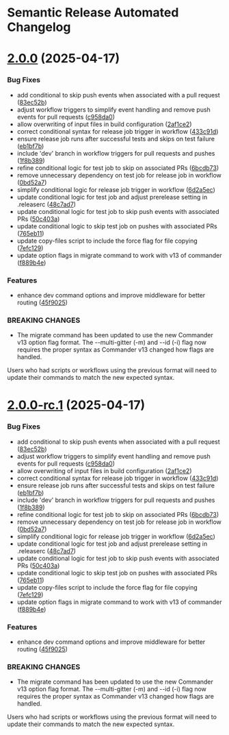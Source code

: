 # Semantic Release Automated Changelog

# [2.0.0](https://github.com/AlaskaAirlines/auro-cli/compare/v1.2.0...v2.0.0) (2025-04-17)


### Bug Fixes

* add conditional to skip push events when associated with a pull request ([83ec52b](https://github.com/AlaskaAirlines/auro-cli/commit/83ec52ba751115d0b512685808f646a3f0df7e7d))
* adjust workflow triggers to simplify event handling and remove push events for pull requests ([c958da0](https://github.com/AlaskaAirlines/auro-cli/commit/c958da06977bf5843200fd35b31787f12d9f2b41))
* allow overwriting of input files in build configuration ([2af1ce2](https://github.com/AlaskaAirlines/auro-cli/commit/2af1ce21a3a8ee9dc369b9f00ea6a39d44f59832))
* correct conditional syntax for release job trigger in workflow ([433c91d](https://github.com/AlaskaAirlines/auro-cli/commit/433c91d873a7ee4e929f6323fbe99b7fee1a7fc7))
* ensure release job runs after successful tests and skips on test failure ([eb1bf7b](https://github.com/AlaskaAirlines/auro-cli/commit/eb1bf7b1cd473a1d44bb8388308dc1f5841cd568))
* include 'dev' branch in workflow triggers for pull requests and pushes ([1f8b389](https://github.com/AlaskaAirlines/auro-cli/commit/1f8b38929c3d0fd6b1196d10b10f851063384a6d))
* refine conditional logic for test job to skip on associated PRs ([6bcdb73](https://github.com/AlaskaAirlines/auro-cli/commit/6bcdb73132793ca052df431f3c62acc0b07cbb84))
* remove unnecessary dependency on test job for release job in workflow ([0bd52a7](https://github.com/AlaskaAirlines/auro-cli/commit/0bd52a7236a8f4ef078b9459be139b0c5ab1ac4a))
* simplify conditional logic for release job trigger in workflow ([6d2a5ec](https://github.com/AlaskaAirlines/auro-cli/commit/6d2a5ec8a6ec80d8213028a99f609d465ac1f3e5))
* update conditional logic for test job and adjust prerelease setting in .releaserc ([48c7ad7](https://github.com/AlaskaAirlines/auro-cli/commit/48c7ad75db7f78a4a4d849b61edf06e95d51e8cc))
* update conditional logic for test job to skip push events with associated PRs ([50c403a](https://github.com/AlaskaAirlines/auro-cli/commit/50c403a47c26faa86e156105d74e215f8ee179d2))
* update conditional logic to skip test job on pushes with associated PRs ([765eb11](https://github.com/AlaskaAirlines/auro-cli/commit/765eb1100700f3546214f98b8c486196a770e3d7))
* update copy-files script to include the force flag for file copying ([7efc129](https://github.com/AlaskaAirlines/auro-cli/commit/7efc129779114a3fe7641810cf7b67f2ca427097))
* update option flags in migrate command to work with v13 of commander ([f889b4e](https://github.com/AlaskaAirlines/auro-cli/commit/f889b4e1a8fb4fa40e30ec70bc4362860ac8c000))


### Features

* enhance dev command options and improve middleware for better routing ([45f9025](https://github.com/AlaskaAirlines/auro-cli/commit/45f902514d199e23b0023c7d18b3ecaf4f268046))


### BREAKING CHANGES

* The migrate command has been updated to use the new Commander v13 option flag format. The --multi-gitter (-m) and --id (-i) flag now requires the proper syntax as Commander v13 changed how flags are handled.

Users who had scripts or workflows using the previous format will need to update their commands to match the new expected syntax.

# [2.0.0-rc.1](https://github.com/AlaskaAirlines/auro-cli/compare/v1.2.0...v2.0.0-rc.1) (2025-04-17)


### Bug Fixes

* add conditional to skip push events when associated with a pull request ([83ec52b](https://github.com/AlaskaAirlines/auro-cli/commit/83ec52ba751115d0b512685808f646a3f0df7e7d))
* adjust workflow triggers to simplify event handling and remove push events for pull requests ([c958da0](https://github.com/AlaskaAirlines/auro-cli/commit/c958da06977bf5843200fd35b31787f12d9f2b41))
* allow overwriting of input files in build configuration ([2af1ce2](https://github.com/AlaskaAirlines/auro-cli/commit/2af1ce21a3a8ee9dc369b9f00ea6a39d44f59832))
* correct conditional syntax for release job trigger in workflow ([433c91d](https://github.com/AlaskaAirlines/auro-cli/commit/433c91d873a7ee4e929f6323fbe99b7fee1a7fc7))
* ensure release job runs after successful tests and skips on test failure ([eb1bf7b](https://github.com/AlaskaAirlines/auro-cli/commit/eb1bf7b1cd473a1d44bb8388308dc1f5841cd568))
* include 'dev' branch in workflow triggers for pull requests and pushes ([1f8b389](https://github.com/AlaskaAirlines/auro-cli/commit/1f8b38929c3d0fd6b1196d10b10f851063384a6d))
* refine conditional logic for test job to skip on associated PRs ([6bcdb73](https://github.com/AlaskaAirlines/auro-cli/commit/6bcdb73132793ca052df431f3c62acc0b07cbb84))
* remove unnecessary dependency on test job for release job in workflow ([0bd52a7](https://github.com/AlaskaAirlines/auro-cli/commit/0bd52a7236a8f4ef078b9459be139b0c5ab1ac4a))
* simplify conditional logic for release job trigger in workflow ([6d2a5ec](https://github.com/AlaskaAirlines/auro-cli/commit/6d2a5ec8a6ec80d8213028a99f609d465ac1f3e5))
* update conditional logic for test job and adjust prerelease setting in .releaserc ([48c7ad7](https://github.com/AlaskaAirlines/auro-cli/commit/48c7ad75db7f78a4a4d849b61edf06e95d51e8cc))
* update conditional logic for test job to skip push events with associated PRs ([50c403a](https://github.com/AlaskaAirlines/auro-cli/commit/50c403a47c26faa86e156105d74e215f8ee179d2))
* update conditional logic to skip test job on pushes with associated PRs ([765eb11](https://github.com/AlaskaAirlines/auro-cli/commit/765eb1100700f3546214f98b8c486196a770e3d7))
* update copy-files script to include the force flag for file copying ([7efc129](https://github.com/AlaskaAirlines/auro-cli/commit/7efc129779114a3fe7641810cf7b67f2ca427097))
* update option flags in migrate command to work with v13 of commander ([f889b4e](https://github.com/AlaskaAirlines/auro-cli/commit/f889b4e1a8fb4fa40e30ec70bc4362860ac8c000))


### Features

* enhance dev command options and improve middleware for better routing ([45f9025](https://github.com/AlaskaAirlines/auro-cli/commit/45f902514d199e23b0023c7d18b3ecaf4f268046))


### BREAKING CHANGES

* The migrate command has been updated to use the new Commander v13 option flag format. The --multi-gitter (-m) and --id (-i) flag now requires the proper syntax as Commander v13 changed how flags are handled.

Users who had scripts or workflows using the previous format will need to update their commands to match the new expected syntax.

